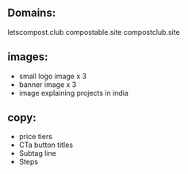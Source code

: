 

## Domains:
letscompost.club
compostable.site
compostclub.site



## images:

- small logo image x 3
- banner image x 3
- image explaining projects in india 


## copy:
- price tiers
- CTa button titles
- Subtag line
- Steps